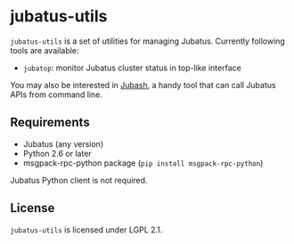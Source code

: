 jubatus-utils
================================

``jubatus-utils`` is a set of utilities for managing Jubatus.
Currently following tools are available:

* ``jubatop``: monitor Jubatus cluster status in top-like interface

You may also be interested in [Jubash](https://github.com/kmaehashi/jubash), a handy tool that can call Jubatus APIs from command line.

Requirements
----------------

* Jubatus (any version)
* Python 2.6 or later
* msgpack-rpc-python package (``pip install msgpack-rpc-python``)

Jubatus Python client is not required.

License
----------------

``jubatus-utils`` is licensed under LGPL 2.1.
